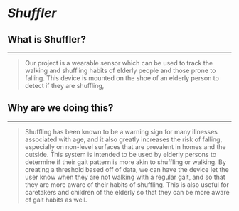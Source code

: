 # _Shuffler_
 
## What is Shuffler?
---
> Our project is a wearable sensor which can be used to track the walking and shuffling habits of elderly people and those prone to falling. This device is mounted on the shoe of an elderly person to detect if they are shuffling, 

## Why are we doing this?
---
> Shuffling has been known to be a warning sign for many illnesses associated with age, and it also greatly increases the risk of falling, especially on non-level surfaces that are prevalent in homes and the outside. This system is intended to be used by elderly persons to determine if their gait pattern is more akin to shuffling or walking. By creating a threshold based off of data, we can have the device let the user know when they are not walking with a regular gait, and so that they are more aware of their habits of shuffling. This is also useful for caretakers and children of the elderly so that they can be more aware of gait habits as well.


